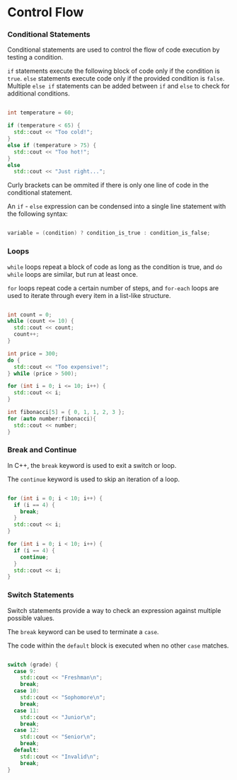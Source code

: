 # Control Flow

### Conditional Statements

Conditional statements are used to control the flow of code execution by testing a condition.

`if` statements execute the following block of code only if the condition is `true`. `else` statements execute code only if the provided condition is `false`. Multiple `else if` statements can be added between `if` and `else` to check for additional conditions.

```cpp

int temperature = 60;

if (temperature < 65) {
  std::cout << "Too cold!";
}
else if (temperature > 75) {
  std::cout << "Too hot!";
}
else
  std::cout << "Just right...";

```

Curly brackets can be ommited if there is only one line of code in the conditional statement.

An `if` - `else` expression can be condensed into a single line statement with the following syntax:

```cpp

variable = (condition) ? condition_is_true : condition_is_false;

```

### Loops

`while` loops repeat a block of code as long as the condition is true, and `do while` loops are similar, but run at least once.

`for` loops repeat code a certain number of steps, and `for-each` loops are used to iterate through every item in a list-like structure.

```cpp

int count = 0;
while (count <= 10) {
  std::cout << count;
  count++;
}

int price = 300;
do {
  std::cout << "Too expensive!";
} while (price > 500);

for (int i = 0; i <= 10; i++) {
  std::cout << i;
}

int fibonacci[5] = { 0, 1, 1, 2, 3 };
for (auto number:fibonacci){
  std::cout << number;
}

```

### Break and Continue

In C++, the `break` keyword is used to exit a switch or loop.

The `continue` keyword is used to skip an iteration of a loop.

```cpp

for (int i = 0; i < 10; i++) {
  if (i == 4) {
    break;
  }
  std::cout << i;
}

for (int i = 0; i < 10; i++) {
  if (i == 4) {
    continue;
  }
  std::cout << i;
}

```

### Switch Statements

Switch statements provide a way to check an expression against multiple possible values.

The `break` keyword can be used to terminate a `case`.

The code within the `default` block is executed when no other `case` matches.

```cpp

switch (grade) {
  case 9:
    std::cout << "Freshman\n";
    break;
  case 10:
    std::cout << "Sophomore\n";
    break;
  case 11:
    std::cout << "Junior\n";
    break;
  case 12:
    std::cout << "Senior\n";
    break;
  default:
    std::cout << "Invalid\n";
    break;
}

```
